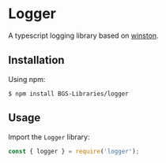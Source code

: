 Logger
======================

A typescript logging library based on [winston](https://www.npmjs.com/package/winston).

## Installation

Using npm:
```shell
$ npm install BGS-Libraries/logger
```

## Usage

Import the `Logger` library:
```js
const { logger } = require('logger');
```
